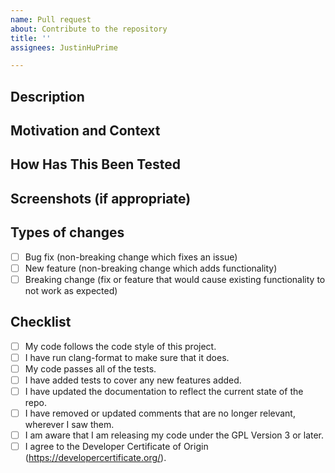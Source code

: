 ```yaml
---
name: Pull request
about: Contribute to the repository
title: ''
assignees: JustinHuPrime

---
```


<!--- Provide a general summary of your changes in the Title above -->

## Description
<!--- Describe your changes in detail -->

## Motivation and Context
<!--- Why is this change required? What problem does it solve? -->
<!--- If it fixes an open issue, please link to the issue here. -->

## How Has This Been Tested
<!--- Please describe in detail how you tested your changes. -->
<!--- Include details of your testing environment, tests ran to see how -->
<!--- your change affects other areas of the code, etc. -->

## Screenshots (if appropriate)

## Types of changes
<!--- What types of changes does your code introduce? Put an `x` in all the boxes that apply: -->
- [ ] Bug fix (non-breaking change which fixes an issue)
- [ ] New feature (non-breaking change which adds functionality)
- [ ] Breaking change (fix or feature that would cause existing functionality to not work as expected)

## Checklist
<!--- Go over all the following points, and put an `x` in all the boxes that apply. -->
<!--- If you're unsure about any of these, don't hesitate to ask. We're here to help! -->
- [ ] My code follows the code style of this project.
- [ ] I have run clang-format to make sure that it does.
- [ ] My code passes all of the tests.
- [ ] I have added tests to cover any new features added.
- [ ] I have updated the documentation to reflect the current state of the repo.
- [ ] I have removed or updated comments that are no longer relevant, wherever I saw them.
- [ ] I am aware that I am releasing my code under the GPL Version 3 or later.
- [ ] I agree to the Developer Certificate of Origin (<https://developercertificate.org/>).

